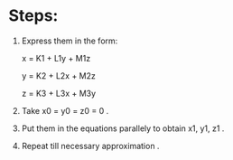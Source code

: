 # Steps:
1. Express them in the form: 

    x = K1 + L1y + M1z

    y = K2 + L2x + M2z

    z = K3 + L3x + M3y

2. Take x0 = y0 = z0 = 0 .
3. Put them in the equations parallely to obtain x1, y1, z1 .
4. Repeat till necessary approximation .